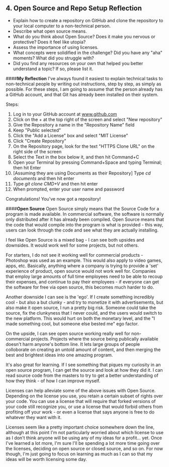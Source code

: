 ## 4. Open Source and Repo Setup Reflection

- Explain how to create a repository on GitHub and clone the repository to your local computer to a non-technical person.
- Describe what open source means.
- What do you think about Open Source? Does it make you nervous or protective? Does it feel like utopia?
- Assess the importance of using licenses.
- What concepts were solidified in the challenge? Did you have any "aha" moments? What did you struggle with?
- Did you find any resources on your own that helped you better understand a topic? If so, please list it.


####**My Reflection**
I've always found it easiest to explain technical tasks to non-technical people by writing out instructions, step by step, as simply as possible. For these steps, I am going to assume that the person already has a GitHub account, and that Git has already been installed on their system. 

Steps: 
1) Log in to your GitHub account at www.github.com
2) Click on the + at the top right of the screen and select "New repository"
3) Give the Repository a name in the "Repository Name" field
4) Keep "Public selected"
5) Click the "Add a License" box and select "MIT License"
6) Click "Create Repository"
7) On the Repository page, look for the text "HTTPS Clone URL" on the right side of the screen
8) Select the Text in the box below it, and then hit Command+C
9) Open your Terminal by pressing Command+Space and typing Terminal; then hit Enter
10) [Assuming they are using Documents as their Repository] Type *cd documents* and then hit enter
11) Type *git clone CMD+V* and then hit enter
12) When prompted, enter your user name and password

Congratulations! You've now got a repository!

####**Open Source**
Open Source simply means that the Source Code for a program is made available. In commercial software, the software is normally only distributed after it has already been compiled. Open Source means that the code that would compile into the program is what is provided - this way, users can look through the code and see what they are actually installing. 

I feel like Open Source is a mixed bag - I can see both upsides and downsides. It would work well for some projects, but not others. 

For starters, I do not see it working well for commercial products - Photoshop was used as an example. This would also apply to video games, apps, etc. Basically, anything where a company is trying to provide a 'set' experience of product, open source would not work well for. Companies that employ large amounts of full time employees need to be able to recoup their expenses, and continue to pay their employees - if everyone can get the software for free via open source, this becomes much harder to do. 

Another downside I can see is the 'ego'. If I create something incredibly cool - but also a but clunky - and try to monetize it with advertisements, but also make it open source, I run a pretty big risk. Someone could take the source, fix the clunkyness that I never could, and the users would switch to the new platform. This would hurt on both the monetary level, and the "I made something cool, but someone else bested me" ego factor. 

On the upside, I can see open source working really well for non-commercial projects. Projects where the source being publically available doesn't harm anyone's bottom line. It lets large groups of people colloborate on creating an untold amount of content, and then merging the best and brightest ideas into one amazing program. 

It's also great for learning. If I see something that piques my curiosity in an open source program, I can get the source and look at how they did it. I can read source code from the masters to try to get a better understanding of how they think - of how I can improve myself. 

Licenses can help alleviate some of the above issues with Open Source. Depending on the license you use, you retain a certain subset of rights over your code. You can use a license that will require that forked versions of your code still recognize you, or use a license that would forbid others from profiting off your work - or even a license that says anyone is free to do whatever they want with it. 

Licenses seem like a pretty important choice somewhere down the line, although at this point I'm not particularly worried about which license to use as I don't think anyone will be using any of my ideas for a profit... yet. Once I've learned a lot more, I'm sure I'll be spending a lot more time going over the licenses, deciding on open source or closed source, and so on. For now though, I'm just going to focus on learning as much as I can so that my ideas will be worth licensing some day. 

